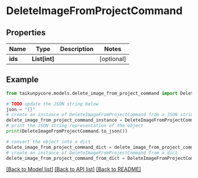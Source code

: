 # DeleteImageFromProjectCommand


## Properties

Name | Type | Description | Notes
------------ | ------------- | ------------- | -------------
**ids** | **List[int]** |  | [optional] 

## Example

```python
from taikunpycore.models.delete_image_from_project_command import DeleteImageFromProjectCommand

# TODO update the JSON string below
json = "{}"
# create an instance of DeleteImageFromProjectCommand from a JSON string
delete_image_from_project_command_instance = DeleteImageFromProjectCommand.from_json(json)
# print the JSON string representation of the object
print(DeleteImageFromProjectCommand.to_json())

# convert the object into a dict
delete_image_from_project_command_dict = delete_image_from_project_command_instance.to_dict()
# create an instance of DeleteImageFromProjectCommand from a dict
delete_image_from_project_command_from_dict = DeleteImageFromProjectCommand.from_dict(delete_image_from_project_command_dict)
```
[[Back to Model list]](../README.md#documentation-for-models) [[Back to API list]](../README.md#documentation-for-api-endpoints) [[Back to README]](../README.md)


